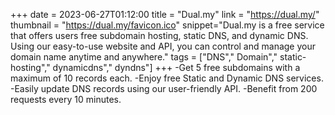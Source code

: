 +++
date = 2023-06-27T01:12:00
title = "Dual.my"
link = "https://dual.my/"
thumbnail = "https://dual.my/favicon.ico"
snippet="Dual.my is a free service that offers users free subdomain hosting, static DNS, and dynamic DNS. Using our easy-to-use website and API, you can control and manage your domain name anytime and anywhere."
tags = ["DNS"," Domain"," static-hosting"," dynamicdns"," dyndns"]
+++
-Get 5 free subdomains with a maximum of 10 records each.
-Enjoy free Static and Dynamic DNS services.
-Easily update DNS records using our user-friendly API.
-Benefit from 200 requests every 10 minutes.
